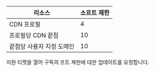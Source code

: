 
리소스 | 소프트 제한
---------|-----------
CDN 프로필 | 4
프로필당 CDN 끝점 | 10
끝점당 사용자 지정 도메인 | 10 

지원 티켓을 열어 구독의 프트 제한에 대한 업데이트를 요청합니다.

<!---HONumber=AcomDC_0121_2016-->